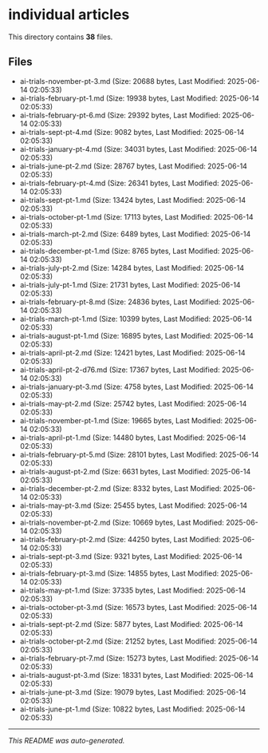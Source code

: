 # individual articles

This directory contains **38** files.

## Files

- ai-trials-november-pt-3.md (Size: 20688 bytes, Last Modified: 2025-06-14 02:05:33)
- ai-trials-february-pt-1.md (Size: 19938 bytes, Last Modified: 2025-06-14 02:05:33)
- ai-trials-february-pt-6.md (Size: 29392 bytes, Last Modified: 2025-06-14 02:05:33)
- ai-trials-sept-pt-4.md (Size: 9082 bytes, Last Modified: 2025-06-14 02:05:33)
- ai-trials-january-pt-4.md (Size: 34031 bytes, Last Modified: 2025-06-14 02:05:33)
- ai-trials-june-pt-2.md (Size: 28767 bytes, Last Modified: 2025-06-14 02:05:33)
- ai-trials-february-pt-4.md (Size: 26341 bytes, Last Modified: 2025-06-14 02:05:33)
- ai-trials-sept-pt-1.md (Size: 13424 bytes, Last Modified: 2025-06-14 02:05:33)
- ai-trials-october-pt-1.md (Size: 17113 bytes, Last Modified: 2025-06-14 02:05:33)
- ai-trials-march-pt-2.md (Size: 6489 bytes, Last Modified: 2025-06-14 02:05:33)
- ai-trials-december-pt-1.md (Size: 8765 bytes, Last Modified: 2025-06-14 02:05:33)
- ai-trials-july-pt-2.md (Size: 14284 bytes, Last Modified: 2025-06-14 02:05:33)
- ai-trials-july-pt-1.md (Size: 21731 bytes, Last Modified: 2025-06-14 02:05:33)
- ai-trials-february-pt-8.md (Size: 24836 bytes, Last Modified: 2025-06-14 02:05:33)
- ai-trials-march-pt-1.md (Size: 10399 bytes, Last Modified: 2025-06-14 02:05:33)
- ai-trials-august-pt-1.md (Size: 16895 bytes, Last Modified: 2025-06-14 02:05:33)
- ai-trials-april-pt-2.md (Size: 12421 bytes, Last Modified: 2025-06-14 02:05:33)
- ai-trials-april-pt-2-d76.md (Size: 17367 bytes, Last Modified: 2025-06-14 02:05:33)
- ai-trials-january-pt-3.md (Size: 4758 bytes, Last Modified: 2025-06-14 02:05:33)
- ai-trials-may-pt-2.md (Size: 25742 bytes, Last Modified: 2025-06-14 02:05:33)
- ai-trials-november-pt-1.md (Size: 19665 bytes, Last Modified: 2025-06-14 02:05:33)
- ai-trials-april-pt-1.md (Size: 14480 bytes, Last Modified: 2025-06-14 02:05:33)
- ai-trials-february-pt-5.md (Size: 28101 bytes, Last Modified: 2025-06-14 02:05:33)
- ai-trials-august-pt-2.md (Size: 6631 bytes, Last Modified: 2025-06-14 02:05:33)
- ai-trials-december-pt-2.md (Size: 8332 bytes, Last Modified: 2025-06-14 02:05:33)
- ai-trials-may-pt-3.md (Size: 25455 bytes, Last Modified: 2025-06-14 02:05:33)
- ai-trials-november-pt-2.md (Size: 10669 bytes, Last Modified: 2025-06-14 02:05:33)
- ai-trials-february-pt-2.md (Size: 44250 bytes, Last Modified: 2025-06-14 02:05:33)
- ai-trials-sept-pt-3.md (Size: 9321 bytes, Last Modified: 2025-06-14 02:05:33)
- ai-trials-february-pt-3.md (Size: 14855 bytes, Last Modified: 2025-06-14 02:05:33)
- ai-trials-may-pt-1.md (Size: 37335 bytes, Last Modified: 2025-06-14 02:05:33)
- ai-trials-october-pt-3.md (Size: 16573 bytes, Last Modified: 2025-06-14 02:05:33)
- ai-trials-sept-pt-2.md (Size: 5877 bytes, Last Modified: 2025-06-14 02:05:33)
- ai-trials-october-pt-2.md (Size: 21252 bytes, Last Modified: 2025-06-14 02:05:33)
- ai-trials-february-pt-7.md (Size: 15273 bytes, Last Modified: 2025-06-14 02:05:33)
- ai-trials-august-pt-3.md (Size: 18331 bytes, Last Modified: 2025-06-14 02:05:33)
- ai-trials-june-pt-3.md (Size: 19079 bytes, Last Modified: 2025-06-14 02:05:33)
- ai-trials-june-pt-1.md (Size: 10822 bytes, Last Modified: 2025-06-14 02:05:33)

---
*This README was auto-generated.*
